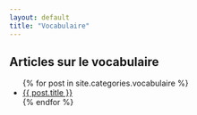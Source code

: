 ```yaml
---
layout: default
title: "Vocabulaire"
---
```


## Articles sur le vocabulaire

<ul>
  {% for post in site.categories.vocabulaire %}
    <li><a href="{{ post.url | relative_url }}">{{ post.title }}</a></li>
  {% endfor %}
</ul>

